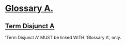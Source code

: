 # [Glossary A.](#glossary-a)

## [Term Disjunct A](#term-disjunct-a)

'Term Disjunct A' MUST be linked WITH 'Glossary A', only.
